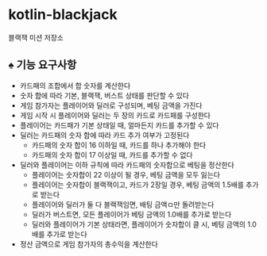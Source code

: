 # kotlin-blackjack
블랙잭 미션 저장소

## ♠️ 기능 요구사항  

- 카드패의 조합에서 합 숫자를 계산한다  
- 숫자 합에 따라 기본, 블랙잭, 버스트 상태를 판단할 수 있다  
- 게임 참가자는 플레이어와 딜러로 구성되며, 베팅 금액을 가진다  
- 게임 시작 시 플레이어와 딜러는 두 장의 카드로 카드패를 구성한다  
- 플레이어는 카드패가 기본 상태일 때, 얼마든지 카드를 추가할 수 있다  
- 딜러는 카드패의 숫자 합에 따라 카드 추가 여부가 고정된다  
  - 카드패의 숫자 합이 16 이하일 때, 카드를 하나 추가해야 한다  
  - 카드패의 숫자 합이 17 이상일 때, 카드를 추가할 수 없다  
- 딜러와 플레이어는 이하 규칙에 따라 카드패의 숫자합으로 베팅을 정산한다  
  - 플레이어는 숫자합이 22 이상이 될 경우, 베팅 금액을 모두 잃는다
  - 플레이어는 숫자합이 블랙잭이고, 카드가 2장일 경우, 베팅 금액의 1.5배를 추가로 받는다  
  - 플레이어와 딜러가 둘 다 블랙잭임면, 배팅 금액ㅁ만 돌려받는다  
  - 딜러가 버스트면, 모든 플레이어가 베팅 금액의 1.0배를 추가로 받는다  
  - 딜러와 플레이어가 기본 상태라면, 플레이어가 숫자합이 클 시, 베팅 금액의 1.0배를 추가로 받는다
- 정산 금액으로 게임 참가자의 총수익을 계산한다

